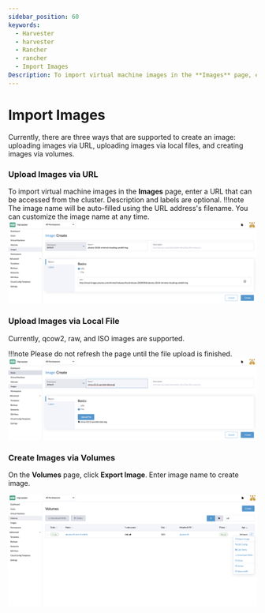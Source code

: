 ```yaml
---
sidebar_position: 60
keywords:
  - Harvester
  - harvester
  - Rancher
  - rancher
  - Import Images
Description: To import virtual machine images in the **Images** page, enter a URL that can be accessed from the cluster. The image name will be auto-filled using the URL address's filename. You can always customize it when required.
---
```


# Import Images

Currently, there are three ways that are supported to create an image: uploading images via URL, uploading images via local files, and creating images via volumes.

### Upload Images via URL

To import virtual machine images in the **Images** page, enter a URL that can be accessed from the cluster. Description and labels are optional.
!!!note
    The image name will be auto-filled using the URL address's filename. You can customize the image name at any time.
![](./assets/upload-image.png)

### Upload Images via Local File

Currently, qcow2, raw, and ISO images are supported.

!!!note
    Please do not refresh the page until the file upload is finished.
![](./assets/upload-image-local.png)

### Create Images via Volumes

On the **Volumes** page, click **Export Image**. Enter image name to create image.

![](./assets/export-image.png)